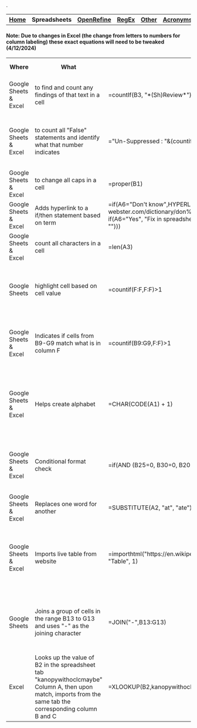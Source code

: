 <table style="width:100%">
  <tr>
    <th><a href="home.md">Home</a></th>
    <th>Spreadsheets</th>
    <th><a href="OpenRefine.md">OpenRefine</a></th>
    <th><a href="RegEx.md">RegEx</a></th>.
	<th><a href="Other.md">Other</a></th>
	<th><a href="Acronyms.md">Acronyms</a></th>
	<th><a href="glossery.md">Glossery</a></th>
  </tr>
</table>
	<h4>Note: Due to changes in Excel (the change from letters to numbers for column labeling) these exact equations will need to be tweaked (4/12/2024)</h4>
<table>
	<tr>
		<th>Where</th>
		<th>What</th>
		<th>Equation</th>
		<th>Explanation</th>
		<th>Example</th>
		<th>Date Checked</th>
	</tr>
	<tr>
		<td>Google Sheets & Excel</td>
		<td>to find and count any findings of that text in a cell</td>
		<td>=countIf(B3, "*(Sh)Review*")</td>
		<td>Looks in B3 and counts if it finds any "(Sh)Review" in that cell</td>
		<td><a href="https://docs.google.com/spreadsheets/d/1Rmushce4Gin2e-RcT-JL_NJg54GWb5fxofzF4mGpO5Q/edit#gid=0&range=3:3"</a>Example (Row 3)</td>
		<td>November 2023</td>
	</tr>
	<tr>
		<td>Google Sheets & Excel</td>
		<td>to count all "False" statements and identify what that number indicates</td>
		<td>="Un-Suppressed : "&(countif(B4:G4, False))</td>
		<td>Create a True/False situation in Column B. This will only count 
		"False"</td>
		<td><a href="https://docs.google.com/spreadsheets/d/1Rmushce4Gin2e-RcT-JL_NJg54GWb5fxofzF4mGpO5Q/edit#gid=0&range=4:4"</a>Example (Row 4)</td>
		<td>November 2023</td>
	</tr>
	<tr>
		<td>Google Sheets & Excel</td>
		<td>to change all caps in a cell</td>
		<td>=proper(B1)</td>
		<td></td>
		<td><a href="https://docs.google.com/spreadsheets/d/1Rmushce4Gin2e-RcT-JL_NJg54GWb5fxofzF4mGpO5Q/edit#gid=0&range=5:5"</a>Example (Row 5)</td>
		<td>January 2024</td>
	</tr>
	<tr>
		<td>Google Sheets & Excel</td>
		<td>Adds hyperlink to a if/then statement based on term</td>
		<td>=if(A6="Don't know",HYPERLINK("https://www.merriam-webster.com/dictionary/don%27t%20know", "I don't know (for help)"), if(A6="Yes", "Fix in spreadsheet", if(A6="No", "Skip Columns D-E", "")))</td>
		<td></td>
		<td><a href="https://docs.google.com/spreadsheets/d/1Rmushce4Gin2e-RcT-JL_NJg54GWb5fxofzF4mGpO5Q/edit#gid=0&range=6:6"</a>Example (Row 6)</td>
		<td>February 2024</td>
	</tr>
	<tr>
		<td>Google Sheets & Excel</td>
		<td>count all characters in a cell</td>
		<td>=len(A3)</td>
		<td></td>
		<td><a href="https://docs.google.com/spreadsheets/d/1Rmushce4Gin2e-RcT-JL_NJg54GWb5fxofzF4mGpO5Q/edit#gid=0&range=7:7"</a>Example (Row 7)</td>
		<td>February 2024</td>
	</tr>
	 <tr>
		<td>Google Sheets</td>
		<td>highlight cell based on cell value</td>
		<td>=countif(F:F,F:F)>1</td>
		<td>Highlights all cells in Column F that have duplicate values in column F</td>
		<td><a href="https://docs.google.com/spreadsheets/d/1Rmushce4Gin2e-RcT-JL_NJg54GWb5fxofzF4mGpO5Q/edit#gid=1566302292&range=B:D"</a>Example (Column B-D)</td>
		<td>March 2024</td>
	</tr>
	<tr>
		<td>Google Sheets & Excel</td>
		<td>Indicates if cells from B9-G9 match what is in column F</td>
		<td>=countif(B9:G9,F:F)>1</td>
		<td>Highlights all cells in Column F that have duplicate values in column F</td>
		<td><a href="https://docs.google.com/spreadsheets/d/1Rmushce4Gin2e-RcT-JL_NJg54GWb5fxofzF4mGpO5Q/edit#gid=0&range=8:8"</a>Example (Row 8)</td>
		<td>March 2024</td>
	</tr>
	<tr>
		<td>Google Sheets & Excel</td>
		<td>Helps create alphabet</td>
		<td>=CHAR(CODE(A1) + 1)</td>
		<td>Add "A" in the first cell, then put equation in the next, and it will insert a "B". Drag to add more letters. </td>
		<td><a href="https://docs.google.com/spreadsheets/d/1Rmushce4Gin2e-RcT-JL_NJg54GWb5fxofzF4mGpO5Q/edit#gid=0&range=9:9"</a>Example (Row 9)</td>
		<td>April 2024</td>
	</tr>
	<tr>
		<td>Google Sheets & Excel</td>
		<td>Conditional format check</td>
		<td>=if(AND (B25=0, B30=0, B20=0, B15=0, B10=0), "Yes", "No")</td>
		<td>Conditional format that indicates if all indicated cells equal "1" then "Yes"</td>
		<td><a href="https://docs.google.com/spreadsheets/d/1Rmushce4Gin2e-RcT-JL_NJg54GWb5fxofzF4mGpO5Q/edit#gid=0&range=10:11"</a>Example (Rows 10-11)</td>
		<td>April 2024</td>
	</tr>
	<tr>
		<td>Google Sheets & Excel</td>
		<td>Replaces one word for another</td>
		<td>=SUBSTITUTE(A2, "at", "ate") </td>
		<td> </td>
		<td><a href="https://docs.google.com/spreadsheets/d/1Rmushce4Gin2e-RcT-JL_NJg54GWb5fxofzF4mGpO5Q/edit#gid=0&range=12:12"</a>Example (Row 12)</td>
		<td>April 2024</td>
	</tr>
	<tr>
		<td>Google Sheets & Excel</td>
		<td>Imports live table from website</td>
		<td>=importhtml("https://en.wikipedia.org/wiki/Hans_Zimmer_discography", "Table", 1)</td>
		<td>Equation imports Table 1 found on Hanz Zimmer's discography wikipedia page. </td>
		<td><a href="https://docs.google.com/spreadsheets/d/1Rmushce4Gin2e-RcT-JL_NJg54GWb5fxofzF4mGpO5Q/edit#gid=1566302292&range=F:J"</a>Example (Column F-J)</td>
		<td>April 2024</td>
	</tr>
	<tr>
		<td>Google Sheets</td>
		<td>Joins a group of cells in the range B13 to G13 and uses "-" as the joining character</td>
		<td>=JOIN("-",B13:G13)</td>
		<td>For Excel, use TEXTJOIN("-",TRUE, B13:G13). TESTJOIN also works in Sheets</td>
		<td><a href="https://docs.google.com/spreadsheets/d/1Rmushce4Gin2e-RcT-JL_NJg54GWb5fxofzF4mGpO5Q/edit#gid=0&range=13:13"</a>Example (Row 13)</td>
		<td>April 2024</td>
	</tr>
	<tr>
		<td>Excel</td>
		<td>Looks up the value of B2 in the spreadsheet tab "kanopywithoclcmaybe" Column A, then upon match, imports from the same tab the corresponding column B and C</td>
		<td>=XLOOKUP(B2,kanopywithoclcmaybe!A:A,kanopywithoclcmaybe!B:C)</td>
		<td>This works with tabs within the same spreadsheet</td>
		<td>N/A</td>
		<td>April 2024</td>
	</tr>
</table>

